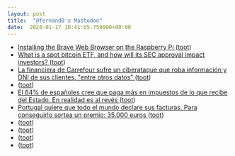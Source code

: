 ```yaml
---
layout: post
title:  "@fernand0's Mastodon"
date:  2024-01-17 10:41:05.759000+00:00
---
```

*  [Installing the Brave Web Browser on the Raspberry Pi  ](https://pimylifeup.com/raspberry-pi-brave-browser/) ([toot](https://mastodon.social/@fernand0/111770865877452441))
*  [What is a spot bitcoin ETF, and how will its SEC approval impact investors? ](https://www.cbsnews.com/news/bitcoin-etf-sec-approval-impact) ([toot](https://mastodon.social/@fernand0/111770673633202512))
*  [La financiera de Carrefour sufre un ciberataque que roba información y DNI de sus clientes, "entre otros datos" ](https://www.eldiario.es/tecnologia/financiera-carrefour-sufre-ciberataque-roba-informacion-dni-clientes-datos_1_10820210.htm) ([toot](https://mastodon.social/@fernand0/111770609554891634))
*  [ ](https://mastodon.social/@vrruiz) ([toot](https://mastodon.social/@fernand0/111769808941371749))
*  [El 64% de españoles cree que paga más en impuestos de lo que recibe del Estado. En realidad es al revés ](https://www.xataka.com/magnet/64-espanoles-cree-que-paga-impuestos-que-recibe-estado-realidad-al-reve) ([toot](https://mastodon.social/@fernand0/111769017792474209))
*  [Portugal quiere que todo el mundo declare sus facturas. Para conseguirlo sortea un premio: 35.000 euros ](https://www.xataka.com/magnet/portugal-quiere-que-todo-mundo-declare-sus-facturas-para-conseguirlo-sortea-premio-35-000-euro) ([toot](https://mastodon.social/@fernand0/111768883280700343))
*  [ ](https://mastodon.social/users/fernand0/statuses/111768118416209016/activity) ([toot](https://mastodon.social/users/fernand0/statuses/111768118416209016/activity))
*  [ ](https://mastodont.cat/@isard) ([toot](https://mastodon.social/@fernand0/111768118124407702))
*  [ ](https://masto.es/@aperalesf) ([toot](https://mastodon.social/@fernand0/111767749599602883))
*  [ ](https://mastorol.es/@angeles) ([toot](https://mastodon.social/@fernand0/111767748475116430))
